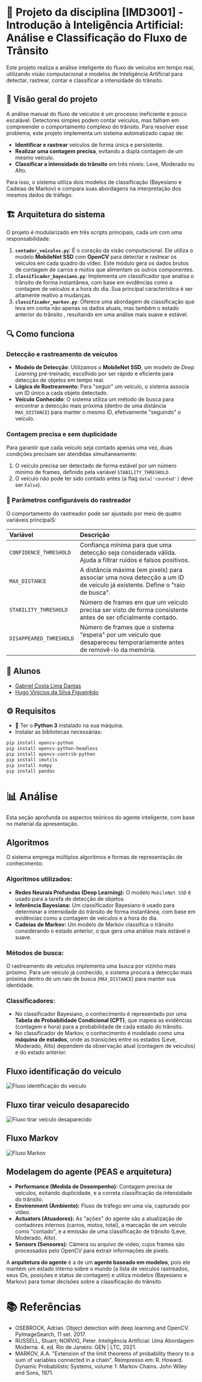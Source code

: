 # 🤖 Projeto da disciplina [IMD3001] - Introdução à Inteligência Artificial: Análise e Classificação do Fluxo de Trânsito

Este projeto realiza a análise inteligente do fluxo de veículos em tempo real, utilizando visão computacional e modelos de Inteligência Artificial para detectar, rastrear, contar e classificar a intensidade do trânsito.

## 📝 Visão geral do projeto

A análise manual do fluxo de veículos é um processo ineficiente e pouco escalável. Detectores simples podem contar veículos, mas falham em compreender o comportamento complexo do trânsito. Para resolver esse problema, este projeto implementa um sistema automatizado capaz de:

* **Identificar e rastrear** veículos de forma única e persistente.
* **Realizar uma contagem precisa**, evitando a dupla contagem de um mesmo veículo.
* **Classificar a intensidade do trânsito** em três níveis: Leve, Moderado ou Alto.

Para isso, o sistema utiliza dois modelos de classificação (Bayesiano e Cadeias de Markov) e compara suas abordagens na interpretação dos mesmos dados de tráfego.

## 🏗️ Arquitetura do sistema

O projeto é modularizado em três scripts principais, cada um com uma responsabilidade:

1.  **`contador_veiculos.py`**: É o coração da visão computacional. Ele utiliza o modelo **MobileNet SSD** com **OpenCV** para detectar e rastrear os veículos em cada quadro do vídeo. Este módulo gera os dados brutos de contagem de carros e motos que alimentam os outros componentes.
2.  **`classificador_bayesiano.py`**: Implementa um classificador que analisa o trânsito de forma instantânea, com base em evidências como a contagem de veículos e a hora do dia. Sua principal característica é ser altamente reativo a mudanças.
3.  **`classificador_markov.py`**: Oferece uma abordagem de classificação que leva em conta não apenas os dados atuais, mas também o estado anterior do trânsito , resultando em uma análise mais suave e estável.

## 🔍 Como funciona

### Detecção e rastreamento de veículos

* **Modelo de Detecção**: Utilizamos o **MobileNet SSD**, um modelo de *Deep Learning* pré-treinado, escolhido por ser rápido e eficiente para detecção de objetos em tempo real.
* **Lógica de Rastreamento**: Para "seguir" um veículo, o sistema associa um ID único a cada objeto detectado.
* **Veículo Conhecido**: O sistema utiliza um método de busca para encontrar a detecção mais próxima (dentro de uma distância `MAX_DISTANCE`) para manter o mesmo ID, efetivamente "seguindo" o veículo.

### Contagem precisa e sem duplicidade

Para garantir que cada veículo seja contado apenas uma vez, duas condições precisam ser atendidas simultaneamente:

1. O veículo precisa ser detectado de forma estável por um número mínimo de frames, definido pela variável `STABILITY_THRESHOLD`.
2. O veículo não pode ter sido contado antes (a flag `data['counted']` deve ser `False`).

### 🔧 Parâmetros configuráveis do rastreador

O comportamento do rastreador pode ser ajustado por meio de quatro variáveis principaiS:

| Variável | Descrição |
| :--- | :--- |
| `CONFIDENCE_THRESHOLD` | Confiança mínima para que uma detecção seja considerada válida. Ajuda a filtrar ruídos e falsos positivos. |
| `MAX_DISTANCE` | A distância máxima (em pixels) para associar uma nova detecção a um ID de veículo já existente. Define o "raio de busca". |
| `STABILITY_THRESHOLD` | Número de frames em que um veículo precisa ser visto de forma consistente antes de ser oficialmente contado. |
| `DISAPPEARED_THRESHOLD` | Número de frames que o sistema "espera" por um veículo que desapareceu temporariamente antes de removê-lo da memória. |

## 👷 Alunos

* [Gabriel Costa Lima Dantas](https://github.com/Gcld) 
* [Hugo Vinicius da Silva Figueirêdo](https://github.com/HugoViniciusSF)

## ⚙️ Requisitos

* 🐍 Ter o **Python 3** instalado na sua máquina.
* Instalar as bibliotecas necessárias:

```bash
pip install opencv-python
pip install opencv-python-headless
pip install opencv-contrib-python
pip install imutils
pip install numpy
pip install pandas
```
# 📊 Análise

Esta seção aprofunda os aspectos teóricos do agente inteligente, com base no material da apresentação.

## Algoritmos

O sistema emprega múltiplos algoritmos e formas de representação de conhecimento:

### Algoritmos utilizados:

* **Redes Neurais Profundas (Deep Learning):** O modelo `MobileNet SSD` é usado para a tarefa de detecção de objetos.
* **Inferência Bayesiana:** Um classificador Bayesiano é usado para determinar a intensidade do trânsito de forma instantânea, com base em evidências como a contagem de veículos e a hora do dia.
* **Cadeias de Markov:** Um modelo de Markov classifica o trânsito considerando o estado anterior, o que gera uma análise mais estável e suave.

### Métodos de busca:

O rastreamento de veículos implementa uma busca por vizinho mais próximo. Para um veículo já conhecido, o sistema procura a detecção mais próxima dentro de um raio de busca (`MAX_DISTANCE`) para manter sua identidade.

### Classificadores:

* No classificador Bayesiano, o conhecimento é representado por uma **Tabela de Probabilidade Condicional (CPT)**, que mapeia as evidências (contagem e hora) para a probabilidade de cada estado do trânsito.
* No classificador de Markov, o conhecimento é modelado como uma **máquina de estados**, onde as transições entre os estados (Leve, Moderado, Alto) dependem da observação atual (contagem de veículos) e do estado anterior.


## Fluxo identificação do veiculo
![Fluxo identificação do veiculo](./fluxos/Detecção_veiculo.png)

## Fluxo tirar veiculo desaparecido
![Fluxo tirar veiculo desaparecido](./fluxos/Tirar_veiculo_desaparecido.png)

## Fluxo Markov
![Fluxo Markov](./fluxos/Markov.png)

## Modelagem do agente (PEAS e arquitetura)

* **Performance (Medida de Desempenho):** Contagem precisa de veículos, evitando duplicidade, e a correta classificação da intensidade do trânsito.
* **Environment (Ambiente):** Fluxo de tráfego em uma via, capturado por vídeo.
* **Actuators (Atuadores):** As "ações" do agente são a atualização de contadores internos (carros, motos, total), a marcação de um veículo como "contado", e a emissão de uma classificação de trânsito (Leve, Moderado, Alto).
* **Sensors (Sensores):** Câmera ou arquivo de vídeo, cujos frames são processados pelo OpenCV para extrair informações de pixels.

A **arquitetura do agente** é a de um **agente baseado em modelos**, pois ele mantém um estado interno sobre o mundo (a lista de veículos rastreados, seus IDs, posições e status de contagem) e utiliza modelos (Bayesiano e Markov) para tomar decisões sobre a classificação do trânsito.

# 📚 Referências

* OSEBROCK, Adrian. Object detection with deep learning and OpenCV. PylmageSearch, 11 set. 2017.
* RUSSELL, Stuart; NORVIG, Peter. Inteligência Artificial: Uma Abordagem Moderna. 4. ed. Rio de Janeiro: GEN | LTC, 2021.
* MARKOV, A.A. "Extension of the limit theorems of probability theory to a sum of variables connected in a chain". Reimpresso em: R. Howard. Dynamic Probabilistic Systems, volume 1: Markov Chains. John Wiley and Sons, 1971.
